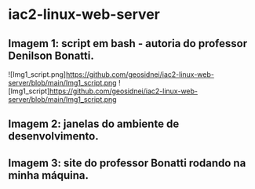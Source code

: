 # iac2-linux-web-server

## Imagem 1: script em bash - autoria do professor Denilson Bonatti.

![Img1_script.png]https://github.com/geosidnei/iac2-linux-web-server/blob/main/Img1_script.png
![Img1_script]https://github.com/geosidnei/iac2-linux-web-server/blob/main/Img1_script.png


## Imagem 2: janelas do ambiente de desenvolvimento.

## Imagem 3: site do professor Bonatti rodando na minha máquina.

